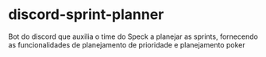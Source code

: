 # discord-sprint-planner

Bot do discord que auxilia o time do Speck a planejar as sprints, fornecendo as funcionalidades de planejamento de prioridade e planejamento poker
